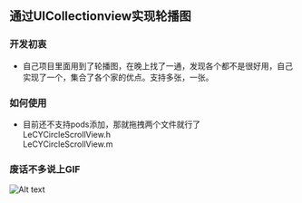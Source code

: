 ## 通过UICollectionview实现轮播图

### 开发初衷
  - 自己项目里面用到了轮播图，在晚上找了一通，发现各个都不是很好用，自己实现了一个，集合了各个家的优点。支持多张，一张。

### 如何使用
- 目前还不支持pods添加，那就拖拽两个文件就行了   
LeCYCircleScrollView.h  
LeCYCircleScrollView.m

### 废话不多说上GIF
![Alt text](http://hbimg.b0.upaiyun.com/3752ae0d9a9c97a5015f80fc717e5912b608323d1aab2-69eM2y_fw658)

